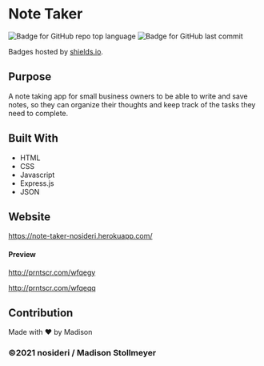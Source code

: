 # Note Taker
![Badge for GitHub repo top language](https://img.shields.io/github/languages/top/nosideri/note-taker?style=flat&logo=appveyor) ![Badge for GitHub last commit](https://img.shields.io/github/last-commit/nosideri/note-taker?style=flat&logo=appveyor) 

Badges hosted by [shields.io](https://shields.io/).

## Purpose
A note taking app for small business owners to be able to write and save notes, so they can organize their thoughts and keep track of the tasks they need to complete.

## Built With
* HTML
* CSS
* Javascript
* Express.js
* JSON

## Website
https://note-taker-nosideri.herokuapp.com/

#### Preview
http://prntscr.com/wfqegy

http://prntscr.com/wfqeqq

## Contribution
Made with ❤️ by Madison

### ©️2021 nosideri / Madison Stollmeyer
